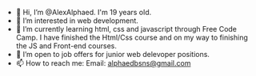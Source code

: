- 👋 Hi, I’m @AlexAlphaed. I'm 19 years old.
- 👀 I’m interested in web development.
- 🌱 I’m currently learning html, css and javascript through Free Code Camp. I have finished the Html/Css course and on my way to finishing the JS and Front-end courses.
- 💞️ I’m open to job offers for junior web delevoper positions.
- 📫 How to reach me: Email: alphaedbsns@gmail.com
